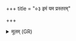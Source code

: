 +++
title = "०३ इमं यम प्रस्तरम्"

+++
<details><summary>मूलम् (GR)</summary>

इमं यम प्रस्तरम् आ हि सीद-  
-अङ्गिरोभिः पितृभिः संविदानः ।  
आ त्वा मन्त्राः कविशस्ता वहन्त्य्  
एना राजन् हविषो मादयस्व ॥
</details>
